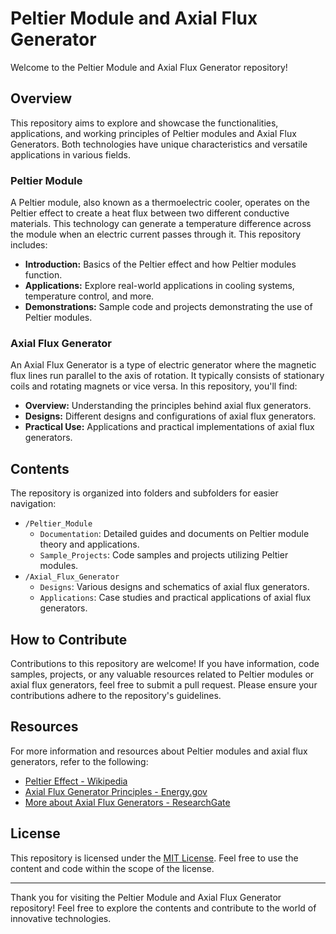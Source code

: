 # Peltier Module and Axial Flux Generator

Welcome to the Peltier Module and Axial Flux Generator repository!

## Overview

This repository aims to explore and showcase the functionalities, applications, and working principles of Peltier modules and Axial Flux Generators. Both technologies have unique characteristics and versatile applications in various fields.

### Peltier Module

A Peltier module, also known as a thermoelectric cooler, operates on the Peltier effect to create a heat flux between two different conductive materials. This technology can generate a temperature difference across the module when an electric current passes through it. This repository includes:

- **Introduction:** Basics of the Peltier effect and how Peltier modules function.
- **Applications:** Explore real-world applications in cooling systems, temperature control, and more.
- **Demonstrations:** Sample code and projects demonstrating the use of Peltier modules.

### Axial Flux Generator

An Axial Flux Generator is a type of electric generator where the magnetic flux lines run parallel to the axis of rotation. It typically consists of stationary coils and rotating magnets or vice versa. In this repository, you'll find:

- **Overview:** Understanding the principles behind axial flux generators.
- **Designs:** Different designs and configurations of axial flux generators.
- **Practical Use:** Applications and practical implementations of axial flux generators.

## Contents

The repository is organized into folders and subfolders for easier navigation:

- `/Peltier_Module`
  - `Documentation`: Detailed guides and documents on Peltier module theory and applications.
  - `Sample_Projects`: Code samples and projects utilizing Peltier modules.
- `/Axial_Flux_Generator`
  - `Designs`: Various designs and schematics of axial flux generators.
  - `Applications`: Case studies and practical applications of axial flux generators.

## How to Contribute

Contributions to this repository are welcome! If you have information, code samples, projects, or any valuable resources related to Peltier modules or axial flux generators, feel free to submit a pull request. Please ensure your contributions adhere to the repository's guidelines.

## Resources

For more information and resources about Peltier modules and axial flux generators, refer to the following:

- [Peltier Effect - Wikipedia](https://en.wikipedia.org/wiki/Thermoelectric_effect)
- [Axial Flux Generator Principles - Energy.gov](https://www.energy.gov/eere/wind/axial-flux-generators)
- [More about Axial Flux Generators - ResearchGate](https://www.researchgate.net/publication/330524535_Axial_Flux_Generators_for_Micro_Wind_Turbines)

## License

This repository is licensed under the [MIT License](LICENSE). Feel free to use the content and code within the scope of the license.

---

Thank you for visiting the Peltier Module and Axial Flux Generator repository! Feel free to explore the contents and contribute to the world of innovative technologies.

